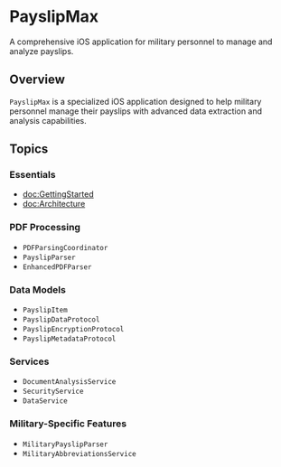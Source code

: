 # PayslipMax

A comprehensive iOS application for military personnel to manage and analyze payslips.

## Overview

``PayslipMax`` is a specialized iOS application designed to help military personnel manage their payslips with advanced data extraction and analysis capabilities.

## Topics

### Essentials

- <doc:GettingStarted>
- <doc:Architecture>

### PDF Processing

- ``PDFParsingCoordinator``
- ``PayslipParser``
- ``EnhancedPDFParser``

### Data Models

- ``PayslipItem``
- ``PayslipDataProtocol``
- ``PayslipEncryptionProtocol``
- ``PayslipMetadataProtocol``

### Services

- ``DocumentAnalysisService``
- ``SecurityService``
- ``DataService``

### Military-Specific Features

- ``MilitaryPayslipParser``
- ``MilitaryAbbreviationsService`` 